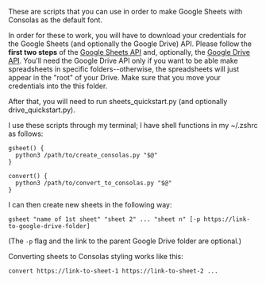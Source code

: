 These are scripts that you can use in order to make Google Sheets with Consolas as the default font.

In order for these to work, you will have to download your credentials for the Google Sheets (and optionally the Google Drive) API. Please follow the **first two steps** of the [Google Sheets API](https://developers.google.com/sheets/api/quickstart/python) and, optionally, the [Google Drive API](https://developers.google.com/drive/api/v3/quickstart/python). You'll need the Google Drive API only if you want to be able make spreadsheets in specific folders--otherwise, the spreadsheets will just appear in the "root" of your Drive. Make sure that you move your credentials into the this folder.

After that, you will need to run sheets_quickstart.py (and optionally drive_quickstart.py).

I use these scripts through my terminal; I have shell functions in my ~/.zshrc as follows:
```
gsheet() {
  python3 /path/to/create_consolas.py "$@"
}

convert() {
  python3 /path/to/convert_to_consolas.py "$@"
}
```

I can then create new sheets in the following way:
```
gsheet "name of 1st sheet" "sheet 2" ... "sheet n" [-p https://link-to-google-drive-folder]
```
(The `-p` flag and the link to the parent Google Drive folder are optional.)

Converting sheets to Consolas styling works like this:
```
convert https://link-to-sheet-1 https://link-to-sheet-2 ...
```
